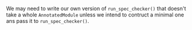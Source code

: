 We may need to write our own version of `run_spec_checker()` that doesn't take a whole `AnnotatedModule` unless we intend to contruct a minimal one ans pass it to `run_spec_checker()`.